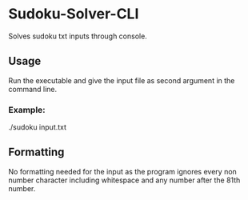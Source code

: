 # Sudoku-Solver-CLI

Solves sudoku txt inputs through console.

## Usage

Run the executable and give the input file as second argument in the command line.

### Example:

./sudoku input.txt

## Formatting

No formatting needed for the input as the program ignores every non number character including whitespace and any number after the 81th number.
